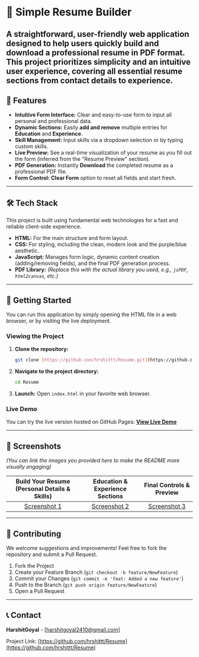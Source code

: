 # 📄 Simple Resume Builder

A straightforward, user-friendly web application designed to help users quickly build and download a professional resume in PDF format. This project prioritizes simplicity and an intuitive user experience, covering all essential resume sections from contact details to experience.
---
## 🌟 Features

* **Intuitive Form Interface:** Clear and easy-to-use form to input all personal and professional data.
* **Dynamic Sections:** Easily **add and remove** multiple entries for **Education** and **Experience**.
* **Skill Management:** Input skills via a dropdown selection or by typing custom skills.
* **Live Preview:** See a real-time visualization of your resume as you fill out the form (inferred from the "Resume Preview" section).
* **PDF Generation:** Instantly **Download** the completed resume as a professional PDF file.
* **Form Control:** **Clear Form** option to reset all fields and start fresh.
---
## 🛠️ Tech Stack
This project is built using fundamental web technologies for a fast and reliable client-side experience.

* **HTML:** For the main structure and form layout.
* **CSS:** For styling, including the clean, modern look and the purple/blue aesthetic.
* **JavaScript:** Manages form logic, dynamic content creation (adding/removing fields), and the final PDF generation process.
* **PDF Library:** *(Replace this with the actual library you used, e.g., `jsPDF`, `html2canvas`, etc.)*

---
## 🚀 Getting Started
You can run this application by simply opening the HTML file in a web browser, or by visiting the live deployment.

### Viewing the Project

1.  **Clone the repository:**
    ```bash
    git clone [https://github.com/hrshittt/Resume.git](https://github.com/hrshittt/Resume.git)
    ```
2.  **Navigate to the project directory:**
    ```bash
    cd Resume
    ```
3.  **Launch:** Open `index.html` in your favorite web browser.

### Live Demo

You can try the live version hosted on GitHub Pages:
**[View Live Demo](https://hrshittt.github.io/Resume/)**

---

## 📸 Screenshots

*(You can link the images you provided here to make the README more visually engaging)*

| Build Your Resume (Personal Details & Skills) | Education & Experience Sections | Final Controls & Preview |
| :---: | :---: | :---: |
| [Screenshot 1](link-to-your-image-1000083754.jpg) | [Screenshot 2](link-to-your-image-1000083755.jpg) | [Screenshot 3](link-to-your-image-1000083756.jpg) |

---

## 🤝 Contributing

We welcome suggestions and improvements! Feel free to fork the repository and submit a Pull Request.

1.  Fork the Project
2.  Create your Feature Branch (`git checkout -b feature/NewFeature`)
3.  Commit your Changes (`git commit -m 'feat: Added a new feature'`)
4.  Push to the Branch (`git push origin feature/NewFeature`)
5.  Open a Pull Request

---

## 📞 Contact

**HarshitGoyal** - [harshitgoyal2410@gmail.com]

Project Link: [https://github.com/hrshittt/Resume](https://github.com/hrshittt/Resume)
